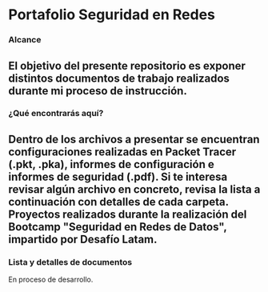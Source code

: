 ### <h1> Portafolio Seguridad en Redes </h1>

### Alcance

El objetivo del presente repositorio es exponer distintos documentos de trabajo realizados durante mi proceso de instrucción.
---

### ¿Qué encontrarás aquí?

Dentro de los archivos a presentar se encuentran configuraciones realizadas en Packet Tracer (.pkt, .pka), informes de configuración e informes de seguridad (.pdf). Si te interesa revisar algún archivo en concreto, revisa la lista a continuación con detalles de cada carpeta.
Proyectos realizados durante la realización del Bootcamp "Seguridad en Redes de Datos", impartido por Desafío Latam.
---

### Lista y detalles de documentos

En proceso de desarrollo.
